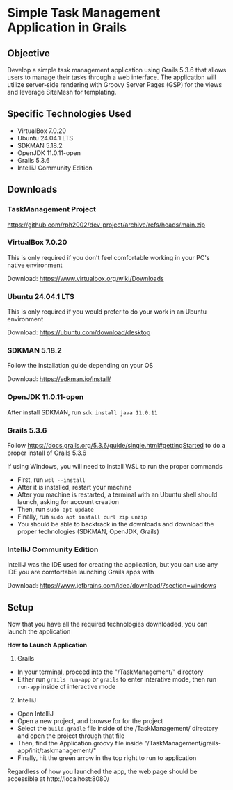 # Simple Task Management Application in Grails
## Objective
Develop a simple task management application using Grails 5.3.6 that allows users to
manage their tasks through a web interface. The application will utilize server-side
rendering with Groovy Server Pages (GSP) for the views and leverage SiteMesh for
templating.

## Specific Technologies Used
* VirtualBox 7.0.20
* Ubuntu 24.04.1 LTS
* SDKMAN 5.18.2
* OpenJDK 11.0.11-open
* Grails 5.3.6
* IntelliJ Community Edition

## Downloads
### TaskManagement Project
https://github.com/rph2002/dev_project/archive/refs/heads/main.zip

### VirtualBox 7.0.20
This is only required if you don't feel comfortable working in your PC's native environment

Download: https://www.virtualbox.org/wiki/Downloads

### Ubuntu 24.04.1 LTS
This is only required if you would prefer to do your work in an Ubuntu environment

Download: https://ubuntu.com/download/desktop

### SDKMAN 5.18.2
Follow the installation guide depending on your OS

Download: https://sdkman.io/install/

### OpenJDK 11.0.11-open
After install SDKMAN, run `sdk install java 11.0.11`

### Grails 5.3.6
Follow https://docs.grails.org/5.3.6/guide/single.html#gettingStarted to do a proper install of Grails 5.3.6

If using Windows, you will need to install WSL to run the proper commands

* First, run `wsl --install`
* After it is installed, restart your machine
* After you machine is restarted, a terminal with an Ubuntu shell should launch, asking for account creation
* Then, run `sudo apt update`
* Finally, run `sudo apt install curl zip unzip`
* You should be able to backtrack in the downloads and download the proper technologies (SDKMAN, OpenJDK, Grails)

### IntelliJ Community Edition
IntelliJ was the IDE used for creating the application, but you can use any IDE you are comfortable launching Grails apps with

Download: https://www.jetbrains.com/idea/download/?section=windows

## Setup
Now that you have all the required technologies downloaded, you can launch the application

**How to Launch Application**
1. Grails
  * In your terminal, proceed into the "/TaskManagement/" directory
  * Either run `grails run-app` or `grails` to enter interative mode, then run `run-app` inside of interactive mode
2. IntelliJ
  * Open IntelliJ
  * Open a new project, and browse for for the project
  * Select the `build.gradle` file inside of the /TaskManagement/ directory and open the project through that file
  * Then, find the Application.groovy file inside "/TaskManagement/grails-app/init/taskmanagement/"
  * Finally, hit the green arrow in the top right to run to application
    
Regardless of how you launched the app, the web page should be accessible at http://localhost:8080/
